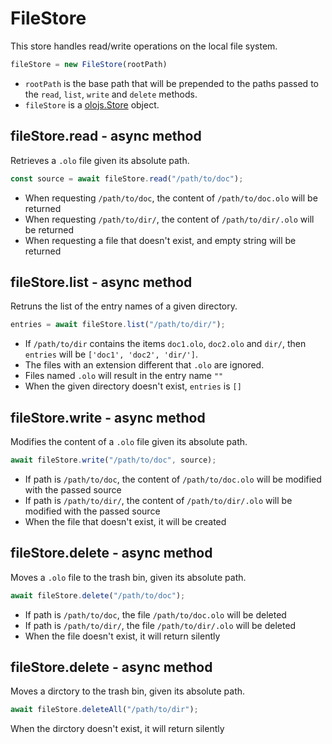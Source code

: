 FileStore
============================================================================
This store handles read/write operations on the local file system.
```js
fileStore = new FileStore(rootPath)
```
- `rootPath` is the base path that will be prepended to the paths passed to
  the `read`, `list`, `write` and `delete` methods.
- `fileStore` is a [olojs.Store](./store.md) object.
  
fileStore.read - async method
----------------------------------------------------------------------------
Retrieves a `.olo` file given its absolute path.
```js
const source = await fileStore.read("/path/to/doc");
```
- When requesting `/path/to/doc`, the content of `/path/to/doc.olo` will
  be returned
- When requesting `/path/to/dir/`, the content of `/path/to/dir/.olo` will
  be returned
- When requesting a file that doesn't exist, and empty string will be returned
  
fileStore.list - async method
----------------------------------------------------------------------------
Retruns the list of the entry names of a given directory.
```js
entries = await fileStore.list("/path/to/dir/");
```
- If `/path/to/dir` contains the items `doc1.olo`, `doc2.olo` and
  `dir/`, then `entries` will be `['doc1', 'doc2', 'dir/']`.
- The files with an extension different that `.olo` are ignored.
- Files named `.olo` will result in the entry name `""`
- When the given directory doesn't exist, `entries` is `[]`
  
fileStore.write - async method
----------------------------------------------------------------------------
Modifies the content of a `.olo` file given its absolute path.
```js
await fileStore.write("/path/to/doc", source);
```
- If path is `/path/to/doc`, the content of `/path/to/doc.olo` will
  be modified with the passed source
- If path is `/path/to/dir/`, the content of `/path/to/dir/.olo` will
  be modified with the passed source
- When the file that doesn't exist, it will be created
  
fileStore.delete - async method
------------------------------------------------------------------------
Moves a `.olo` file to the trash bin, given its absolute path.
```js
await fileStore.delete("/path/to/doc");
```
- If path is `/path/to/doc`, the file `/path/to/doc.olo` will be deleted
- If path is `/path/to/dir/`, the file `/path/to/dir/.olo` will be deleted
- When the file doesn't exist, it will return silently
  
fileStore.delete - async method
------------------------------------------------------------------------
Moves a dirctory to the trash bin, given its absolute path.
```js
await fileStore.deleteAll("/path/to/dir");
```
When the dirctory doesn't exist, it will return silently
  

